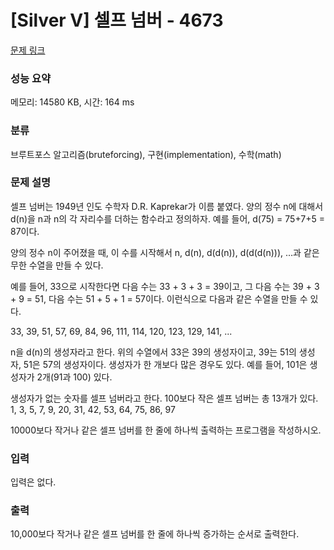 # [Silver V] 셀프 넘버 - 4673 

[문제 링크](https://www.acmicpc.net/problem/4673) 

### 성능 요약

메모리: 14580 KB, 시간: 164 ms

### 분류

브루트포스 알고리즘(bruteforcing), 구현(implementation), 수학(math)

### 문제 설명

<p>셀프 넘버는 1949년 인도 수학자 D.R. Kaprekar가 이름 붙였다. 양의 정수 n에 대해서 d(n)을 n과 n의 각 자리수를 더하는 함수라고 정의하자. 예를 들어, d(75) = 75+7+5 = 87이다.</p>

<p>양의 정수 n이 주어졌을 때, 이 수를 시작해서 n, d(n), d(d(n)), d(d(d(n))), ...과 같은 무한 수열을 만들 수 있다. </p>

<p>예를 들어, 33으로 시작한다면 다음 수는 33 + 3 + 3 = 39이고, 그 다음 수는 39 + 3 + 9 = 51, 다음 수는 51 + 5 + 1 = 57이다. 이런식으로 다음과 같은 수열을 만들 수 있다.</p>

<p>33, 39, 51, 57, 69, 84, 96, 111, 114, 120, 123, 129, 141, ...</p>

<p>n을 d(n)의 생성자라고 한다. 위의 수열에서 33은 39의 생성자이고, 39는 51의 생성자, 51은 57의 생성자이다. 생성자가 한 개보다 많은 경우도 있다. 예를 들어, 101은 생성자가 2개(91과 100) 있다. </p>

<p>생성자가 없는 숫자를 셀프 넘버라고 한다. 100보다 작은 셀프 넘버는 총 13개가 있다. 1, 3, 5, 7, 9, 20, 31, 42, 53, 64, 75, 86, 97</p>

<p>10000보다 작거나 같은 셀프 넘버를 한 줄에 하나씩 출력하는 프로그램을 작성하시오.</p>

### 입력 

 <p>입력은 없다.</p>

### 출력 

 <p>10,000보다 작거나 같은 셀프 넘버를 한 줄에 하나씩 증가하는 순서로 출력한다.</p>

